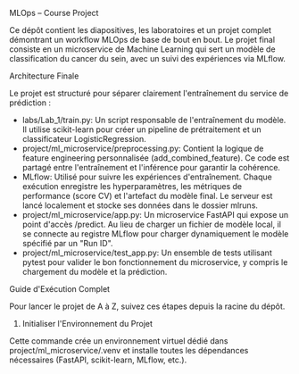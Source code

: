 MLOps – Course Project


Ce dépôt contient les diapositives, les laboratoires et un projet complet démontrant un workflow MLOps de base de bout en bout. Le projet final consiste en un microservice de Machine Learning qui sert un modèle de classification du cancer du sein, avec un suivi des expériences via MLflow.

Architecture Finale


Le projet est structuré pour séparer clairement l'entraînement du service de prédiction :


- labs/Lab_1/train.py: Un script responsable de l'entraînement du modèle. Il utilise scikit-learn pour créer un pipeline de prétraitement et un classificateur LogisticRegression.
- project/ml_microservice/preprocessing.py: Contient la logique de feature engineering personnalisée (add_combined_feature). Ce code est partagé entre l'entraînement et l'inférence pour garantir la cohérence.
- MLflow: Utilisé pour suivre les expériences d'entraînement. Chaque exécution enregistre les hyperparamètres, les métriques de performance (score CV) et l'artefact du modèle final. Le serveur est lancé localement et stocke ses données dans le dossier mlruns.
- project/ml_microservice/app.py: Un microservice FastAPI qui expose un point d'accès /predict. Au lieu de charger un fichier de modèle local, il se connecte au registre MLflow pour charger dynamiquement le modèle spécifié par un "Run ID".
- project/ml_microservice/test_app.py: Un ensemble de tests utilisant pytest pour valider le bon fonctionnement du microservice, y compris le chargement du modèle et la prédiction.

Guide d'Exécution Complet


Pour lancer le projet de A à Z, suivez ces étapes depuis la racine du dépôt.

1. Initialiser l'Environnement du Projet


Cette commande crée un environnement virtuel dédié dans project/ml_microservice/.venv et installe toutes les dépendances nécessaires (FastAPI, scikit-learn, MLflow, etc.).